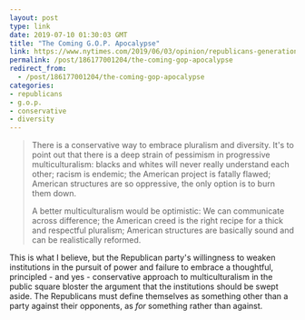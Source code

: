 ```yaml
---
layout: post
type: link
date: 2019-07-10 01:30:03 GMT
title: "The Coming G.O.P. Apocalypse"
link: https://www.nytimes.com/2019/06/03/opinion/republicans-generation-gap.html
permalink: /post/186177001204/the-coming-gop-apocalypse
redirect_from: 
  - /post/186177001204/the-coming-gop-apocalypse
categories:
- republicans
- g.o.p.
- conservative
- diversity
---
```

<blockquote><p>There is a conservative way to embrace pluralism and diversity. It's to point out that there is a deep strain of pessimism in progressive multiculturalism: blacks and whites will never really understand each other; racism is endemic; the American project is fatally flawed; American structures are so oppressive, the only option is to burn them down.</p>

<p>A better multiculturalism would be optimistic: We can communicate across difference; the American creed is the right recipe for a thick and respectful pluralism; American structures are basically sound and can be realistically reformed.</p></blockquote>
<p>This is what I believe, but the Republican party's willingness to weaken institutions in the pursuit of power and failure to embrace a thoughtful, principled - and yes - conservative approach to multiculturalism in the public square bloster the argument that the institutions should be swept aside. The Republicans must define themselves as something other than a party against their opponents, as <i>for</i> something rather than against.</p> 